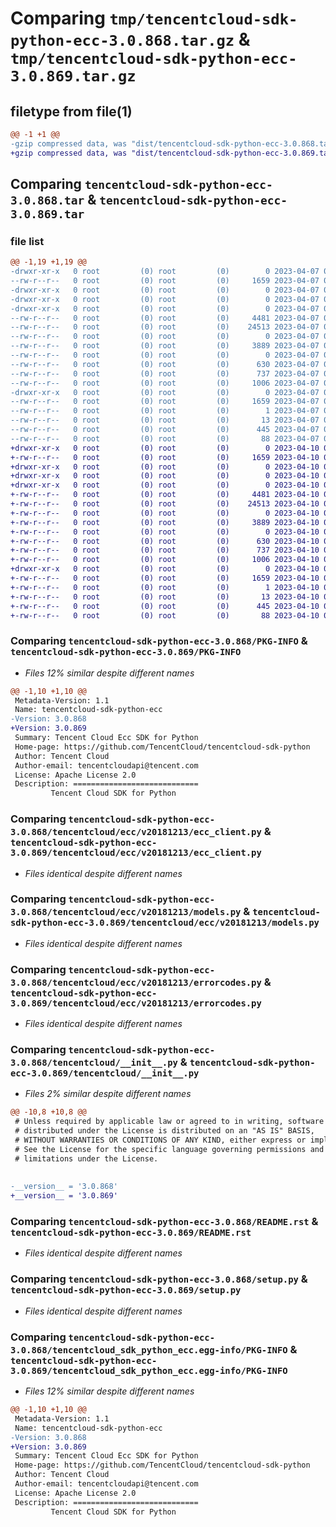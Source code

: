 # Comparing `tmp/tencentcloud-sdk-python-ecc-3.0.868.tar.gz` & `tmp/tencentcloud-sdk-python-ecc-3.0.869.tar.gz`

## filetype from file(1)

```diff
@@ -1 +1 @@
-gzip compressed data, was "dist/tencentcloud-sdk-python-ecc-3.0.868.tar", last modified: Fri Apr  7 00:34:12 2023, max compression
+gzip compressed data, was "dist/tencentcloud-sdk-python-ecc-3.0.869.tar", last modified: Mon Apr 10 03:04:34 2023, max compression
```

## Comparing `tencentcloud-sdk-python-ecc-3.0.868.tar` & `tencentcloud-sdk-python-ecc-3.0.869.tar`

### file list

```diff
@@ -1,19 +1,19 @@
-drwxr-xr-x   0 root         (0) root         (0)        0 2023-04-07 00:34:12.000000 tencentcloud-sdk-python-ecc-3.0.868/
--rw-r--r--   0 root         (0) root         (0)     1659 2023-04-07 00:34:12.000000 tencentcloud-sdk-python-ecc-3.0.868/PKG-INFO
-drwxr-xr-x   0 root         (0) root         (0)        0 2023-04-07 00:34:12.000000 tencentcloud-sdk-python-ecc-3.0.868/tencentcloud/
-drwxr-xr-x   0 root         (0) root         (0)        0 2023-04-07 00:34:12.000000 tencentcloud-sdk-python-ecc-3.0.868/tencentcloud/ecc/
-drwxr-xr-x   0 root         (0) root         (0)        0 2023-04-07 00:34:12.000000 tencentcloud-sdk-python-ecc-3.0.868/tencentcloud/ecc/v20181213/
--rw-r--r--   0 root         (0) root         (0)     4481 2023-04-07 00:34:12.000000 tencentcloud-sdk-python-ecc-3.0.868/tencentcloud/ecc/v20181213/ecc_client.py
--rw-r--r--   0 root         (0) root         (0)    24513 2023-04-07 00:34:12.000000 tencentcloud-sdk-python-ecc-3.0.868/tencentcloud/ecc/v20181213/models.py
--rw-r--r--   0 root         (0) root         (0)        0 2023-04-07 00:34:12.000000 tencentcloud-sdk-python-ecc-3.0.868/tencentcloud/ecc/v20181213/__init__.py
--rw-r--r--   0 root         (0) root         (0)     3889 2023-04-07 00:34:12.000000 tencentcloud-sdk-python-ecc-3.0.868/tencentcloud/ecc/v20181213/errorcodes.py
--rw-r--r--   0 root         (0) root         (0)        0 2023-04-07 00:34:12.000000 tencentcloud-sdk-python-ecc-3.0.868/tencentcloud/ecc/__init__.py
--rw-r--r--   0 root         (0) root         (0)      630 2023-04-07 00:34:12.000000 tencentcloud-sdk-python-ecc-3.0.868/tencentcloud/__init__.py
--rw-r--r--   0 root         (0) root         (0)      737 2023-04-07 00:34:12.000000 tencentcloud-sdk-python-ecc-3.0.868/README.rst
--rw-r--r--   0 root         (0) root         (0)     1006 2023-04-07 00:34:12.000000 tencentcloud-sdk-python-ecc-3.0.868/setup.py
-drwxr-xr-x   0 root         (0) root         (0)        0 2023-04-07 00:34:12.000000 tencentcloud-sdk-python-ecc-3.0.868/tencentcloud_sdk_python_ecc.egg-info/
--rw-r--r--   0 root         (0) root         (0)     1659 2023-04-07 00:34:12.000000 tencentcloud-sdk-python-ecc-3.0.868/tencentcloud_sdk_python_ecc.egg-info/PKG-INFO
--rw-r--r--   0 root         (0) root         (0)        1 2023-04-07 00:34:12.000000 tencentcloud-sdk-python-ecc-3.0.868/tencentcloud_sdk_python_ecc.egg-info/dependency_links.txt
--rw-r--r--   0 root         (0) root         (0)       13 2023-04-07 00:34:12.000000 tencentcloud-sdk-python-ecc-3.0.868/tencentcloud_sdk_python_ecc.egg-info/top_level.txt
--rw-r--r--   0 root         (0) root         (0)      445 2023-04-07 00:34:12.000000 tencentcloud-sdk-python-ecc-3.0.868/tencentcloud_sdk_python_ecc.egg-info/SOURCES.txt
--rw-r--r--   0 root         (0) root         (0)       88 2023-04-07 00:34:12.000000 tencentcloud-sdk-python-ecc-3.0.868/setup.cfg
+drwxr-xr-x   0 root         (0) root         (0)        0 2023-04-10 03:04:34.000000 tencentcloud-sdk-python-ecc-3.0.869/
+-rw-r--r--   0 root         (0) root         (0)     1659 2023-04-10 03:04:34.000000 tencentcloud-sdk-python-ecc-3.0.869/PKG-INFO
+drwxr-xr-x   0 root         (0) root         (0)        0 2023-04-10 03:04:34.000000 tencentcloud-sdk-python-ecc-3.0.869/tencentcloud/
+drwxr-xr-x   0 root         (0) root         (0)        0 2023-04-10 03:04:34.000000 tencentcloud-sdk-python-ecc-3.0.869/tencentcloud/ecc/
+drwxr-xr-x   0 root         (0) root         (0)        0 2023-04-10 03:04:34.000000 tencentcloud-sdk-python-ecc-3.0.869/tencentcloud/ecc/v20181213/
+-rw-r--r--   0 root         (0) root         (0)     4481 2023-04-10 03:04:34.000000 tencentcloud-sdk-python-ecc-3.0.869/tencentcloud/ecc/v20181213/ecc_client.py
+-rw-r--r--   0 root         (0) root         (0)    24513 2023-04-10 03:04:34.000000 tencentcloud-sdk-python-ecc-3.0.869/tencentcloud/ecc/v20181213/models.py
+-rw-r--r--   0 root         (0) root         (0)        0 2023-04-10 03:04:34.000000 tencentcloud-sdk-python-ecc-3.0.869/tencentcloud/ecc/v20181213/__init__.py
+-rw-r--r--   0 root         (0) root         (0)     3889 2023-04-10 03:04:34.000000 tencentcloud-sdk-python-ecc-3.0.869/tencentcloud/ecc/v20181213/errorcodes.py
+-rw-r--r--   0 root         (0) root         (0)        0 2023-04-10 03:04:34.000000 tencentcloud-sdk-python-ecc-3.0.869/tencentcloud/ecc/__init__.py
+-rw-r--r--   0 root         (0) root         (0)      630 2023-04-10 03:04:34.000000 tencentcloud-sdk-python-ecc-3.0.869/tencentcloud/__init__.py
+-rw-r--r--   0 root         (0) root         (0)      737 2023-04-10 03:04:34.000000 tencentcloud-sdk-python-ecc-3.0.869/README.rst
+-rw-r--r--   0 root         (0) root         (0)     1006 2023-04-10 03:04:34.000000 tencentcloud-sdk-python-ecc-3.0.869/setup.py
+drwxr-xr-x   0 root         (0) root         (0)        0 2023-04-10 03:04:34.000000 tencentcloud-sdk-python-ecc-3.0.869/tencentcloud_sdk_python_ecc.egg-info/
+-rw-r--r--   0 root         (0) root         (0)     1659 2023-04-10 03:04:34.000000 tencentcloud-sdk-python-ecc-3.0.869/tencentcloud_sdk_python_ecc.egg-info/PKG-INFO
+-rw-r--r--   0 root         (0) root         (0)        1 2023-04-10 03:04:34.000000 tencentcloud-sdk-python-ecc-3.0.869/tencentcloud_sdk_python_ecc.egg-info/dependency_links.txt
+-rw-r--r--   0 root         (0) root         (0)       13 2023-04-10 03:04:34.000000 tencentcloud-sdk-python-ecc-3.0.869/tencentcloud_sdk_python_ecc.egg-info/top_level.txt
+-rw-r--r--   0 root         (0) root         (0)      445 2023-04-10 03:04:34.000000 tencentcloud-sdk-python-ecc-3.0.869/tencentcloud_sdk_python_ecc.egg-info/SOURCES.txt
+-rw-r--r--   0 root         (0) root         (0)       88 2023-04-10 03:04:34.000000 tencentcloud-sdk-python-ecc-3.0.869/setup.cfg
```

### Comparing `tencentcloud-sdk-python-ecc-3.0.868/PKG-INFO` & `tencentcloud-sdk-python-ecc-3.0.869/PKG-INFO`

 * *Files 12% similar despite different names*

```diff
@@ -1,10 +1,10 @@
 Metadata-Version: 1.1
 Name: tencentcloud-sdk-python-ecc
-Version: 3.0.868
+Version: 3.0.869
 Summary: Tencent Cloud Ecc SDK for Python
 Home-page: https://github.com/TencentCloud/tencentcloud-sdk-python
 Author: Tencent Cloud
 Author-email: tencentcloudapi@tencent.com
 License: Apache License 2.0
 Description: ============================
         Tencent Cloud SDK for Python
```

### Comparing `tencentcloud-sdk-python-ecc-3.0.868/tencentcloud/ecc/v20181213/ecc_client.py` & `tencentcloud-sdk-python-ecc-3.0.869/tencentcloud/ecc/v20181213/ecc_client.py`

 * *Files identical despite different names*

### Comparing `tencentcloud-sdk-python-ecc-3.0.868/tencentcloud/ecc/v20181213/models.py` & `tencentcloud-sdk-python-ecc-3.0.869/tencentcloud/ecc/v20181213/models.py`

 * *Files identical despite different names*

### Comparing `tencentcloud-sdk-python-ecc-3.0.868/tencentcloud/ecc/v20181213/errorcodes.py` & `tencentcloud-sdk-python-ecc-3.0.869/tencentcloud/ecc/v20181213/errorcodes.py`

 * *Files identical despite different names*

### Comparing `tencentcloud-sdk-python-ecc-3.0.868/tencentcloud/__init__.py` & `tencentcloud-sdk-python-ecc-3.0.869/tencentcloud/__init__.py`

 * *Files 2% similar despite different names*

```diff
@@ -10,8 +10,8 @@
 # Unless required by applicable law or agreed to in writing, software
 # distributed under the License is distributed on an "AS IS" BASIS,
 # WITHOUT WARRANTIES OR CONDITIONS OF ANY KIND, either express or implied.
 # See the License for the specific language governing permissions and
 # limitations under the License.
 
 
-__version__ = '3.0.868'
+__version__ = '3.0.869'
```

### Comparing `tencentcloud-sdk-python-ecc-3.0.868/README.rst` & `tencentcloud-sdk-python-ecc-3.0.869/README.rst`

 * *Files identical despite different names*

### Comparing `tencentcloud-sdk-python-ecc-3.0.868/setup.py` & `tencentcloud-sdk-python-ecc-3.0.869/setup.py`

 * *Files identical despite different names*

### Comparing `tencentcloud-sdk-python-ecc-3.0.868/tencentcloud_sdk_python_ecc.egg-info/PKG-INFO` & `tencentcloud-sdk-python-ecc-3.0.869/tencentcloud_sdk_python_ecc.egg-info/PKG-INFO`

 * *Files 12% similar despite different names*

```diff
@@ -1,10 +1,10 @@
 Metadata-Version: 1.1
 Name: tencentcloud-sdk-python-ecc
-Version: 3.0.868
+Version: 3.0.869
 Summary: Tencent Cloud Ecc SDK for Python
 Home-page: https://github.com/TencentCloud/tencentcloud-sdk-python
 Author: Tencent Cloud
 Author-email: tencentcloudapi@tencent.com
 License: Apache License 2.0
 Description: ============================
         Tencent Cloud SDK for Python
```

